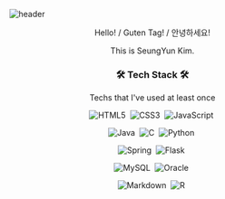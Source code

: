 ![header](https://capsule-render.vercel.app/api?type=rounded&color=auto&height=100&section=header&text=SeungYun%20Kim&fontSize=30)



<p align="center"> Hello! / Guten Tag! / 안녕하세요! </p>
<p align="center"> This is SeungYun Kim. </p>


<h3 align="center"> 🛠 Tech Stack 🛠 </h3>
<p align="center"> Techs that I've used at least once </p>
<p align="center"> 
    <img src="https://img.shields.io/badge/html5-%23E34F26.svg?style=for-the-badge&amp;logo=html5&amp;logoColor=white" alt="HTML5"></a>&nbsp
    <img src="https://img.shields.io/badge/css3-%231572B6.svg?style=for-the-badge&amp;logo=css3&amp;logoColor=white" alt="CSS3"></a>&nbsp
    <img src="https://img.shields.io/badge/javascript-%23323330.svg?style=for-the-badge&amp;logo=javascript&amp;logoColor=%23F7DF1E" alt="JavaScript"></a>&nbsp
</p>
<p align="center">
    <img src="https://img.shields.io/badge/java-%23ED8B00.svg?style=for-the-badge&amp;logo=java&amp;logoColor=white" alt="Java"></a>&nbsp
    <img src="https://img.shields.io/badge/c-%2300599C.svg?style=for-the-badge&amp;logo=c&amp;logoColor=white" alt="C"></a>&nbsp
    <img src="https://img.shields.io/badge/python-3670A0?style=for-the-badge&amp;logo=python&amp;logoColor=ffdd54" alt="Python"></a>&nbsp
</p>
<p align="center"> 
    <img src="https://img.shields.io/badge/spring-%236DB33F.svg?style=for-the-badge&amp;logo=spring&amp;logoColor=white" alt="Spring"></a>&nbsp
    <img src="https://img.shields.io/badge/flask-%23000.svg?style=for-the-badge&amp;logo=flask&amp;logoColor=white" alt="Flask"></a>&nbsp
</p>
<p align="center">
    <img src="https://img.shields.io/badge/mysql-%2300f.svg?style=for-the-badge&amp;logo=mysql&amp;logoColor=white" alt="MySQL"></a>&nbsp
    <img src="https://img.shields.io/badge/oracle-%23F00000.svg?style=for-the-badge&amp;logo=oracle&amp;logoColor=white" alt="Oracle"></a>&nbsp
</p>
<p align="center">
    <img src="https://img.shields.io/badge/markdown-%23000000.svg?style=for-the-badge&amp;logo=markdown&amp;logoColor=white" alt="Markdown"></a>&nbsp
    <img src="https://img.shields.io/badge/r-%23276DC3.svg?style=for-the-badge&amp;logo=r&amp;logoColor=white" alt="R"></a>&nbsp
</p>
